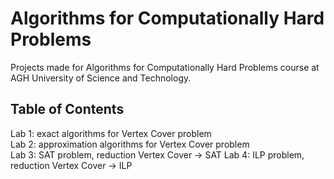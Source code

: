 # Algorithms for Computationally Hard Problems
Projects made for Algorithms for Computationally Hard Problems course at AGH University of Science and Technology.

## Table of Contents

Lab 1: exact algorithms for Vertex Cover problem  
Lab 2: approximation algorithms for Vertex Cover problem  
Lab 3: SAT problem, reduction Vertex Cover -> SAT
Lab 4: ILP problem, reduction Vertex Cover -> ILP
